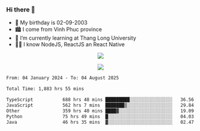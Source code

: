 ### Hi there 👋
- 🎂 My birthday is 02-09-2003
- 🏙️ I come from Vinh Phuc province
- 🌱 I’m currently learning at Thang Long University
- 🧑‍💻 I know NodeJS, ReactJS an React Native
<p align="center"><img src="https://github-readme-stats.vercel.app/api?username=tmquang0209&show_icons=true&theme=gradient"></p>
<p align="center"><img src="https://github-readme-stats.vercel.app/api/top-langs/?username=tmquang0209&hide=scss,css&langs_count=10"></p>
<!--START_SECTION:waka-->

```txt
From: 04 January 2024 - To: 04 August 2025

Total Time: 1,883 hrs 55 mins

TypeScript           688 hrs 48 mins █████████░░░░░░░░░░░░░░░░   36.56 %
JavaScript           562 hrs 7 mins  ███████▒░░░░░░░░░░░░░░░░░   29.84 %
Other                359 hrs 40 mins ████▓░░░░░░░░░░░░░░░░░░░░   19.09 %
Python               75 hrs 49 mins  █░░░░░░░░░░░░░░░░░░░░░░░░   04.03 %
Java                 46 hrs 35 mins  ▓░░░░░░░░░░░░░░░░░░░░░░░░   02.47 %
```

<!--END_SECTION:waka-->
